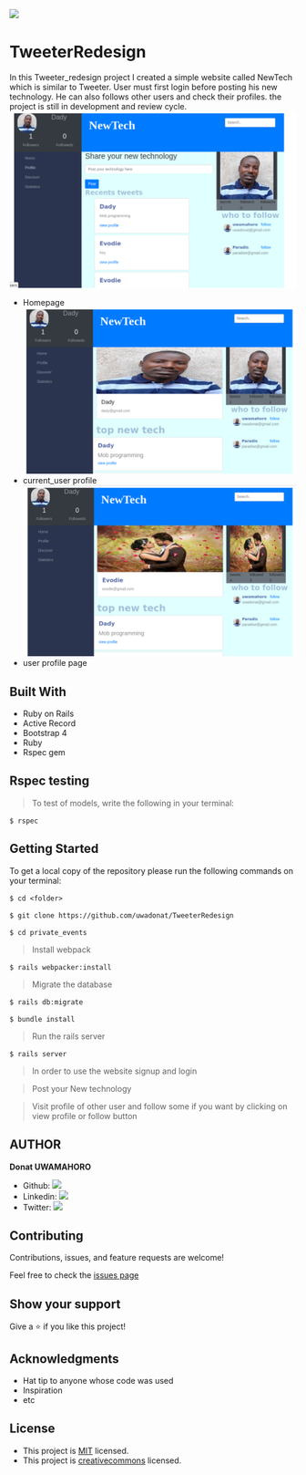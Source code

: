 ![](https://img.shields.io/badge/Microverse-blueviolet)

# TweeterRedesign

In this Tweeter_redesign project I created a simple website called NewTech which is similar to Tweeter. User must first login before posting his new technology. He can also follows other users and check their profiles. the project is still in development and review cycle.
![screenshot](https://github.com/uwadonat/TweeterRedesign/blob/dev-branch/images/homepage.png)
- Homepage
![screenshot](https://github.com/uwadonat/TweeterRedesign/blob/dev-branch/images/current_user_profile.png)
- current_user profile
![screenshot](https://github.com/uwadonat/TweeterRedesign/blob/dev-branch/images/user_profile.png)
- user profile page

## Built With

- Ruby on Rails
- Active Record
- Bootstrap 4
- Ruby
- Rspec gem


## Rspec testing
 > To test of models, write the following in your terminal:

 ```
$ rspec 
```


## Getting Started

To get a local copy of the repository please run the following commands on your terminal:

```
$ cd <folder>
```

```
$ git clone https://github.com/uwadonat/TweeterRedesign
```

```
$ cd private_events
```
> Install webpack
```
$ rails webpacker:install 
```

> Migrate the database

```
$ rails db:migrate
```

```
$ bundle install
```

> Run the rails server

```
$ rails server
```

> In order to use the website signup and login 


> Post your New technology 


> Visit profile of other user and follow some if you want by clicking on view profile or follow button

## AUTHOR

**Donat UWAMAHORO**

- Github: [![](https://img.shields.io/badge/GitHub-100000?style=for-the-badge&logo=github&logoColor=white)](https://github.com/uwadonat)
- Linkedin: [![](https://img.shields.io/badge/LinkedIn-0077B5?style=for-the-badge&logo=linkedin&logoColor=white)](https://www.linkedin.com/in/uwadonat)
- Twitter: [![](https://img.shields.io/badge/Twitter-1DA1F2?style=for-the-badge&logo=twitter&logoColor=white)](https://twitter.com/uwahoroDonat)

## Contributing

Contributions, issues, and feature requests are welcome!

Feel free to check the [issues page]()

## Show your support

Give a ⭐️ if you like this project!

## Acknowledgments

- Hat tip to anyone whose code was used
- Inspiration
- etc

## License

- This project is [MIT](https://opensource.org/licenses/MIT) licensed.
- This project is [creativecommons](https://creativecommons.org/licenses/by-nc/4.0/) licensed.
